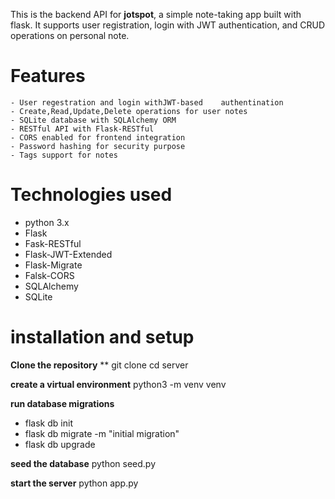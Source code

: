 This is the backend API for **jotspot**, a simple note-taking app built with flask. It supports user registration, login with JWT authentication, and CRUD operations on personal note.

# Features 
    - User regestration and login withJWT-based    authentination
    - Create,Read,Update,Delete operations for user notes 
    - SQLite database with SQLAlchemy ORM 
    - RESTful API with Flask-RESTful 
    - CORS enabled for frontend integration
    - Password hashing for security purpose 
    - Tags support for notes 

# Technologies used 
 - python 3.x
 - Flask 
 - Fask-RESTful 
 - Flask-JWT-Extended 
 - Flask-Migrate 
 - Falsk-CORS
 - SQLAlchemy 
 - SQLite

 # installation and setup 
 **Clone the repository**
 ** git clone <repo-url>
cd server 

**create a virtual environment**
 python3 -m venv venv

 **run database migrations**
  - flask db init 
  - flask db migrate -m "initial migration"
  - flask db upgrade 

  **seed the database**
  python seed.py 

  **start the server**
  python app.py
  